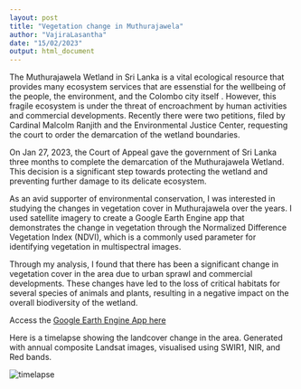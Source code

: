 ```yaml
---
layout: post
title: "Vegetation change in Muthurajawela"
author: "VajiraLasantha"
date: "15/02/2023"
output: html_document
---
```



The Muthurajawela Wetland in Sri Lanka is a vital ecological resource that provides many ecosystem services that are essenstial for the wellbeing of the people, the environment, and the Colombo city itself . However, this fragile ecosystem is under the threat of encroachment by human activities and commercial developments. Recently there were two petitions, filed by Cardinal Malcolm Ranjith and the Environmental Justice Center, requesting the court to order the demarcation of the wetland boundaries. 

On Jan 27, 2023, the Court of Appeal gave the government of Sri Lanka three months to complete the demarcation of the Muthurajawela Wetland. This decision is a significant step towards protecting the wetland and preventing further damage to its delicate ecosystem.

As an avid supporter of environmental conservation, I was interested in studying the changes in vegetation cover in Muthurajawela over the years. I used satellite imagery to create a Google Earth Engine app that demonstrates the change in vegetation through the Normalized Difference Vegetation Index (NDVI), which is a commonly used parameter for identifying vegetation in multispectral images.

Through my analysis, I found that there has been a significant change in vegetation cover in the area due to urban sprawl and commercial developments. These changes have led to the loss of critical habitats for several species of animals and plants, resulting in a negative impact on the overall biodiversity of the wetland.

Access the [Google Earth Engine App here](https://ut-rs2020a.users.earthengine.app/view/muthurajawelavegetation)

Here is a timelapse showing the landcover change in the area. Generated with annual composite Landsat images, visualised using SWIR1, NIR, and Red bands. 

<img src="https://raw.githubusercontent.com/VajiraL/VajiraL.github.io/master/_posts/images/muthuraja_anim.gif" alt="timelapse" />